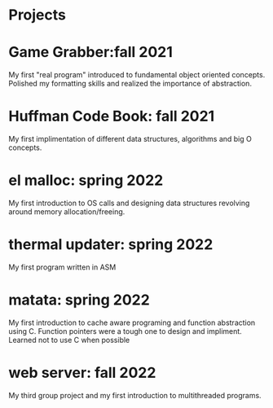 # Projects
# Game Grabber:fall 2021
My first "real program" introduced to fundamental object oriented concepts. Polished my formatting skills and realized the importance of abstraction.
# Huffman Code Book: fall 2021
My first implimentation of different data structures, algorithms and big O concepts.
# el malloc: spring 2022
My first introduction to OS calls and designing data structures revolving around memory allocation/freeing.
# thermal updater: spring 2022
My first program written in ASM
# matata: spring 2022
My first introduction to cache aware programing and function abstraction using C. Function pointers were a tough one to design and impliment. Learned not to use C when possible
# web server: fall 2022
My third group project and my first introduction to multithreaded programs.
